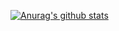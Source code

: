 

[![Anurag's github stats](https://github-readme-stats.vercel.app/api?username=ZiyaoGeng&hide=prs&count_private=true&show_icons=true&theme=radical)](https://github.com/anuraghazra/github-readme-stats)
<!--
**ZiyaoGeng/ZiyaoGeng** is a ✨ _special_ ✨ repository because its `README.md` (this file) appears on your GitHub profile.

Here are some ideas to get you started:

- 🔭 I’m currently working on ...
- 🌱 I’m currently learning ...
- 👯 I’m looking to collaborate on ...
- 🤔 I’m looking for help with ...
- 💬 Ask me about ...
- 📫 How to reach me: ...
- 😄 Pronouns: ...
- ⚡ Fun fact: ...
-->
